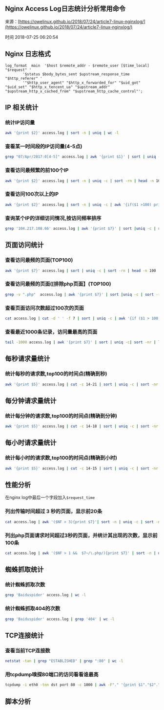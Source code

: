 ## Nginx Access Log日志统计分析常用命令

来源：[https://owelinux.github.io/2018/07/24/article7-linux-nginxlog/](https://owelinux.github.io/2018/07/24/article7-linux-nginxlog/)

时间 2018-07-25 06:20:54

## Nginx 日志格式

```nginx
log_format  main  '$host $remote_addr - $remote_user [$time_local] "$request" '
        '$status $body_bytes_sent $upstream_response_time "$http_referer" '
        '"$http_user_agent" "$http_x_forwarded_for" "$uid_got" "$uid_set" "$http_x_tencent_ua" "$upstream_addr" "$upstream_http_x_cached_from" "$upstream_http_cache_control"';
```

## IP 相关统计

### 统计IP访问量

```sh
awk '{print $2}' access.log | sort -n | uniq | wc -l
```

### 查看某一时间段的IP访问量(4-5点)

```sh
grep "07/Apr/2017:0[4-5]" access.log | awk '{print $1}' | sort | uniq -c | sort -nr | wc -l
```

### 查看访问最频繁的前100个IP

```sh
awk '{print $2}' access.log | sort -n | uniq -c | sort -rn | head -n 100
```

### 查看访问100次以上的IP

```sh
awk '{print $2}' access.log | sort -n | uniq -c | awk '{if($1 >100) print $0}' | sort -rn
```

### 查询某个IP的详细访问情况,按访问频率排序

```sh
grep '104.217.108.66' access.log | awk '{print $7}' | sort |uniq -c | sort -rn | head -n 100
```

## 页面访问统计

### 查看访问最频的页面(TOP100)

```sh
awk '{print $7}' access.log | sort | uniq -c | sort -rn | head -n 100
```

### 查看访问最频的页面([排除php页面】(TOP100)

```sh
grep -v ".php"  access.log | awk '{print $7}' | sort |uniq -c | sort -rn | head -n 100
```

### 查看页面访问次数超过100次的页面

```sh
cat access.log | cut -d ' ' -f 7 | sort | uniq -c | awk '{if ($1 > 100) print $0}' | less
```

### 查看最近1000条记录，访问量最高的页面

```sh
tail -1000 access.log | awk '{print $7}' | sort | uniq -c| sort -nr | less
```

## 每秒请求量统计

### 统计每秒的请求数,top100的时间点(精确到秒)

```sh
awk '{print $5}' access.log | cut -c 14-21 | sort | uniq -c | sort -nr | head -n 100
```

## 每分钟请求量统计

### 统计每分钟的请求数,top100的时间点(精确到分钟)

```sh
awk '{print $5}' access.log | cut -c 14-18 | sort | uniq -c | sort -nr | head -n 100
```

## 每小时请求量统计

### 统计每小时的请求数,top100的时间点(精确到小时)

```sh
awk '{print $5}' access.log | cut -c 14-15 | sort | uniq -c | sort -nr | head -n 100
```

## 性能分析

在nginx log中最后一个字段加入`$request_time`

### 列出传输时间超过 3 秒的页面，显示前20条

```sh
cat access.log | awk '($NF > 3){print $7}'| sort -n | uniq -c | sort -nr | head -20
```

### 列出php页面请求时间超过3秒的页面，并统计其出现的次数，显示前100条

```sh
cat access.log | awk '($NF > 1 &&  $7~/\.php/){print $7}' | sort -n | uniq -c | sort -nr | head -100
```

## 蜘蛛抓取统计

### 统计蜘蛛抓取次数

```sh
grep 'Baiduspider' access.log | wc -l
```

### 统计蜘蛛抓取404的次数

```sh
grep 'Baiduspider' access.log | grep '404' | wc -l
```

## TCP连接统计

### 查看当前TCP连接数

```sh
netstat -tan | grep "ESTABLISHED" | grep ":80" | wc -l
```

### 用tcpdump嗅探80端口的访问看看谁最高

```sh
tcpdump -i eth0 -tnn dst port 80 -c 1000 | awk -F"." '{print $1"."$2"."$3"."$4}' | sort | uniq -c | sort -nr
```

## 脚本分析
